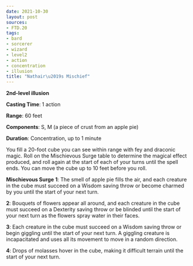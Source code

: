 ```yaml
---
date: 2021-10-30
layout: post
sources:
- FTD.20
tags:
- bard
- sorcerer
- wizard
- level2
- action
- concentration
- illusion
title: "Nathair\u2019s Mischief"
---
```


**2nd-level illusion**

**Casting Time**: 1 action

**Range**: 60 feet

**Components**: S, M (a piece of crust from an apple pie)

**Duration**: Concentration, up to 1 minute

You fill a 20-foot cube you can see within range with fey and draconic magic. Roll on the Mischievous Surge table to determine the magical effect produced, and roll again at the start of each of your turns until the spell ends. You can move the cube up to 10 feet before you roll.

**Mischievous Surge**
**1**: The smell of apple pie fills the air, and each creature in the cube must succeed on a Wisdom saving throw or become charmed by you until the start of your next turn.

**2**: Bouquets of flowers appear all around, and each creature in the cube must succeed on a Dexterity saving throw or be blinded until the start of your next turn as the flowers spray water in their faces.

**3**: Each creature in the cube must succeed on a Wisdom saving throw or begin giggling until the start of your next turn. A giggling creature is incapacitated and uses all its movement to move in a random direction.

**4**: Drops of molasses hover in the cube, making it difficult terrain until the start of your next turn.
